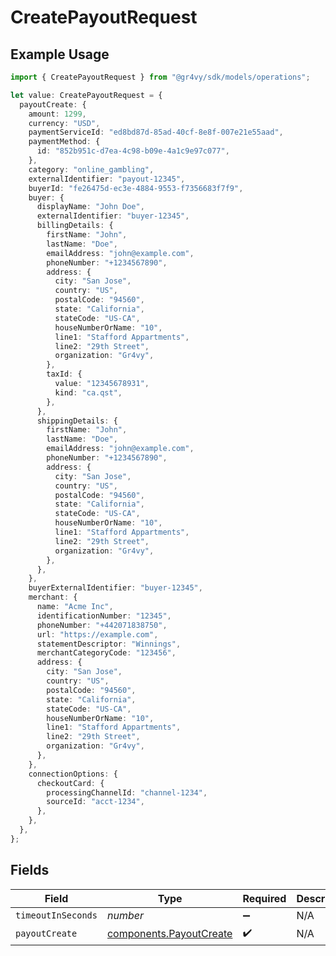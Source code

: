 # CreatePayoutRequest

## Example Usage

```typescript
import { CreatePayoutRequest } from "@gr4vy/sdk/models/operations";

let value: CreatePayoutRequest = {
  payoutCreate: {
    amount: 1299,
    currency: "USD",
    paymentServiceId: "ed8bd87d-85ad-40cf-8e8f-007e21e55aad",
    paymentMethod: {
      id: "852b951c-d7ea-4c98-b09e-4a1c9e97c077",
    },
    category: "online_gambling",
    externalIdentifier: "payout-12345",
    buyerId: "fe26475d-ec3e-4884-9553-f7356683f7f9",
    buyer: {
      displayName: "John Doe",
      externalIdentifier: "buyer-12345",
      billingDetails: {
        firstName: "John",
        lastName: "Doe",
        emailAddress: "john@example.com",
        phoneNumber: "+1234567890",
        address: {
          city: "San Jose",
          country: "US",
          postalCode: "94560",
          state: "California",
          stateCode: "US-CA",
          houseNumberOrName: "10",
          line1: "Stafford Appartments",
          line2: "29th Street",
          organization: "Gr4vy",
        },
        taxId: {
          value: "12345678931",
          kind: "ca.qst",
        },
      },
      shippingDetails: {
        firstName: "John",
        lastName: "Doe",
        emailAddress: "john@example.com",
        phoneNumber: "+1234567890",
        address: {
          city: "San Jose",
          country: "US",
          postalCode: "94560",
          state: "California",
          stateCode: "US-CA",
          houseNumberOrName: "10",
          line1: "Stafford Appartments",
          line2: "29th Street",
          organization: "Gr4vy",
        },
      },
    },
    buyerExternalIdentifier: "buyer-12345",
    merchant: {
      name: "Acme Inc",
      identificationNumber: "12345",
      phoneNumber: "+442071838750",
      url: "https://example.com",
      statementDescriptor: "Winnings",
      merchantCategoryCode: "123456",
      address: {
        city: "San Jose",
        country: "US",
        postalCode: "94560",
        state: "California",
        stateCode: "US-CA",
        houseNumberOrName: "10",
        line1: "Stafford Appartments",
        line2: "29th Street",
        organization: "Gr4vy",
      },
    },
    connectionOptions: {
      checkoutCard: {
        processingChannelId: "channel-1234",
        sourceId: "acct-1234",
      },
    },
  },
};
```

## Fields

| Field                                                              | Type                                                               | Required                                                           | Description                                                        |
| ------------------------------------------------------------------ | ------------------------------------------------------------------ | ------------------------------------------------------------------ | ------------------------------------------------------------------ |
| `timeoutInSeconds`                                                 | *number*                                                           | :heavy_minus_sign:                                                 | N/A                                                                |
| `payoutCreate`                                                     | [components.PayoutCreate](../../models/components/payoutcreate.md) | :heavy_check_mark:                                                 | N/A                                                                |